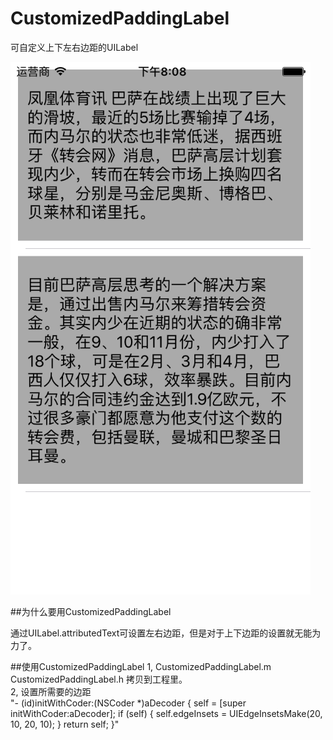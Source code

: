 # CustomizedPaddingLabel

可自定义上下左右边距的UILabel

![](https://github.com/smallhorse1987/CustomizedPaddingLabelExample/blob/master/LabelMargin/labelMargin/demo.png)

##为什么要用CustomizedPaddingLabel

通过UILabel.attributedText可设置左右边距，但是对于上下边距的设置就无能为力了。

##使用CustomizedPaddingLabel
1, CustomizedPaddingLabel.m CustomizedPaddingLabel.h 拷贝到工程里。  
2, 设置所需要的边距  
"- (id)initWithCoder:(NSCoder *)aDecoder
{
    self = [super initWithCoder:aDecoder];
    if (self) {
        self.edgeInsets = UIEdgeInsetsMake(20, 10, 20, 10);
    }
    return self;
}"
